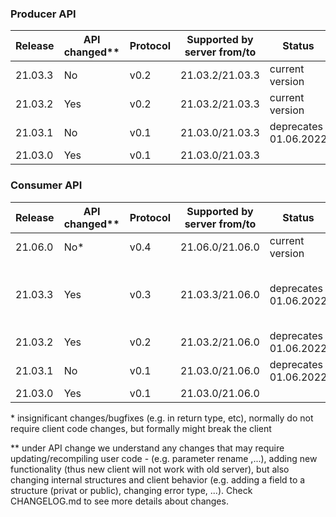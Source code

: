 ### Producer API

| Release      | API changed\*\* |  Protocol | Supported by server from/to | Status              |Comment|
| ------------ | ----------- | -------- | ------------------------- | --------------------- | ------- |
| 21.03.3      | No          |  v0.2     | 21.03.2/21.03.3           | current version        |bugfix in server|
| 21.03.2      | Yes         |  v0.2     | 21.03.2/21.03.3           | current version        |bugfixes, add delete_stream|
| 21.03.1      | No          |  v0.1     | 21.03.0/21.03.3           | deprecates 01.06.2022   |bugfix in server|
| 21.03.0      | Yes         |  v0.1     | 21.03.0/21.03.3           |                 |          |

### Consumer API

| Release      | API changed\*\* |  Protocol | Supported by server from/to | Status         |Comment|
| ------------ | ----------- | --------- | ------------------------- | ---------------- | ------- |
| 21.06.0      | No*         |  v0.4     | 21.06.0/21.06.0           | current version  |bugfixes |
| 21.03.3      | Yes         |  v0.3     | 21.03.3/21.06.0           | deprecates 01.06.2022  |bugfix in server, error type for dublicated ack|
| 21.03.2      | Yes         |  v0.2     | 21.03.2/21.06.0           | deprecates 01.06.2022  |bugfixes, add delete_stream|
| 21.03.1      | No          |  v0.1     | 21.03.0/21.06.0           | deprecates 01.06.2022       |bugfix in server|
| 21.03.0      | Yes         |  v0.1     | 21.03.0/21.06.0           |                  |        |

\* insignificant changes/bugfixes (e.g. in return type, etc), normally do not require client code changes, but formally might break the client

\*\* under API change we understand any changes that may require updating/recompiling user code -
(e.g. parameter rename ,...),
adding new functionality (thus new client will not work with old server),
but also changing internal structures and client behavior (e.g. adding a field to a structure (privat or public), changing error type, ...).
Check CHANGELOG.md to see more details about changes.   